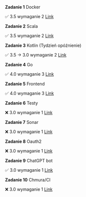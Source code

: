 **Zadanie 1** Docker

:white_check_mark: 3.5 wymaganie 2 [Link](https://github.com/damianbarszcz/ebiznes/tree/main/zadanie-1)

**Zadanie 2** Scala

:white_check_mark: 3.5 wymaganie 2 [Link](https://github.com/damianbarszcz/ebiznes/tree/main/zadanie-2)

**Zadanie 3** Kotlin (Tydzień opóźnienie)

:white_check_mark: 3.5 -> 3.0 wymaganie 2 [Link](https://github.com/damianbarszcz/ebiznes/tree/main/zadanie-3) 

**Zadanie 4** Go

:white_check_mark: 4.0 wymaganie 3 [Link](https://github.com/damianbarszcz/ebiznes/tree/main/zadanie-4)

**Zadanie 5** Frontend

:white_check_mark: 4.0 wymaganie 3 [Link](https://github.com/damianbarszcz/ebiznes/tree/main/zadanie-5)

**Zadanie 6** Testy

:x: 3.0 wymaganie 1 [Link](https://github.com/damianbarszcz/ebiznes/tree/main/zadanie-6)

**Zadanie 7** Sonar

:x: 3.0 wymaganie 1 [Link](https://github.com/damianbarszcz/ebiznes/tree/main/zadanie-7)

**Zadanie 8**  Oauth2

:x: 3.0 wymaganie 1 [Link](https://github.com/damianbarszcz/ebiznes/tree/main/zadanie-8)

**Zadanie 9**  ChatGPT bot

:white_check_mark: 3.0 wymaganie 1 [Link](https://github.com/damianbarszcz/ebiznes/tree/main/zadanie-9)

**Zadanie 10**  Chmura/CI

:x: 3.0 wymaganie 1 [Link](https://github.com/damianbarszcz/ebiznes/tree/main/zadanie-10)


